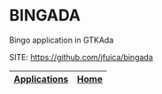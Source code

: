# BINGADA

   Bingo application in GTKAda

 SITE: https://github.com/jfuica/bingada

 | [Applications](https://portable-linux-apps.github.io/apps.html) | [Home](https://portable-linux-apps.github.io)
 | --- | --- |

